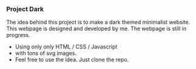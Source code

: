 ### Project Dark

The idea behind this project is to make a dark themed minimalist website. This webpage is designed and developed by me. The webpage is still in progress.

- Using only only HTML / CSS / Javascript
- with tons of svg images.
- Feel free to use the idea. Just clone the repo.
